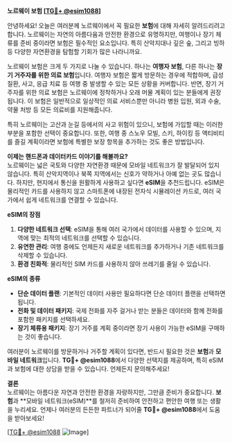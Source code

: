 **노르웨이 보험 [[TG💪+ @esim1088](https://t.me/s/esim1088)]**

안녕하세요! 오늘은 여러분께 노르웨이에서 꼭 필요한 **보험**에 대해 자세히 알려드리려고 합니다. 노르웨이는 자연의 아름다움과 안전한 환경으로 유명하지만, 여행이나 장기 체류를 준비 중이라면 보험은 필수적인 요소입니다. 특히 산악지대나 깊은 숲, 그리고 빙하 등 다양한 자연환경을 탐험할 기회가 많은 나라니까요.

노르웨이 보험은 크게 두 가지로 나눌 수 있습니다. 하나는 **여행자 보험**, 다른 하나는 **장기 거주자를 위한 의료 보험**입니다. 여행자 보험은 짧게 방문하는 경우에 적합하며, 급성 질환, 사고, 응급 치료 등 여행 중 발생할 수 있는 모든 상황을 커버합니다. 반면, 장기 거주자를 위한 의료 보험은 노르웨이에 정착하거나 오래 머물 계획이 있는 분들에게 권장됩니다. 이 보험은 일반적으로 일상적인 의료 서비스뿐만 아니라 병원 입원, 외과 수술, 약물 처방 등 모든 의료비를 지원해줍니다.

특히 노르웨이는 고산과 눈길 등에서의 사고 위험이 있으니, 보험에 가입할 때는 이러한 부분을 포함한 선택이 중요합니다. 또한, 여행 중 스노우 모빌, 스키, 하이킹 등 액티비티를 즐길 계획이라면 보험에 특별한 보장 항목을 추가하는 것도 좋은 방법입니다.

**이제는 핸드폰과 데이터카드 이야기를 해볼까요?**  
노르웨이는 넓은 국토와 다양한 자연환경 때문에 모바일 네트워크가 잘 발달되어 있지 않습니다. 특히 산악지역이나 북쪽 지역에서는 신호가 약하거나 아예 없는 곳도 많습니다. 하지만, 현지에서 통신을 원활하게 사용하고 싶다면 **eSIM**을 추천드립니다. eSIM은 물리적인 카드를 사용하지 않고 스마트폰에 내장된 전자식 시뮬레이션 카드로, 여러 국가에서 쉽게 네트워크를 연결할 수 있습니다.

**eSIM의 장점**  
1. **다양한 네트워크 선택**: eSIM을 통해 여러 국가에서 데이터를 사용할 수 있으며, 지역에 맞는 최적의 네트워크를 선택할 수 있습니다.  
2. **유연한 관리**: 여행 중에도 언제든지 새로운 네트워크를 추가하거나 기존 네트워크를 삭제할 수 있습니다.  
3. **환경 친화적**: 물리적인 SIM 카드를 사용하지 않아 쓰레기를 줄일 수 있습니다.  

**eSIM의 종류**  
- **단순 데이터 플랜**: 기본적인 데이터 사용만 필요하다면 단순 데이터 플랜을 선택하면 됩니다.  
- **전화 및 데이터 패키지**: 국제 전화를 자주 걸거나 받는 분들은 데이터와 함께 전화를 포함한 패키지를 선택하세요.  
- **장기 체류용 패키지**: 장기 거주를 계획 중이라면 장기 사용이 가능한 eSIM을 구매하는 것이 좋습니다.  

여러분이 노르웨이를 방문하거나 거주할 계획이 있다면, 반드시 필요한 것은 **보험**과 **모바일 네트워크**입니다. **TG💪+ @esim1088**에서 다양한 선택지를 제공하며, 특히 eSIM과 보험에 대한 상담을 받을 수 있습니다. 언제든지 문의해주세요!

**결론**  
노르웨이는 아름다운 자연과 안전한 환경을 자랑하지만, 그만큼 준비가 중요합니다. **보험**과 **모바일 네트워크(eSIM)**를 철저히 준비하여 안전하고 편안한 여행 또는 생활을 누리세요. 언제나 여러분의 든든한 파트너가 되어줄 **TG💪+ @esim1088**에서 도움을 받아보세요!

[[TG💪+ @esim1088](https://t.me/s/esim1088) ![Image](https://i.postimg.cc/Y0z9fWf4/image.png)]